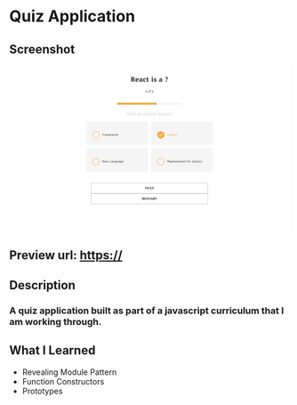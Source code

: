 # Quiz Application

## Screenshot
![preview](./preview.png)

## Preview url: [https://](https://)

## Description
### A quiz application built as part of a javascript curriculum that I am working through.

## What I Learned
- Revealing Module Pattern
- Function Constructors
- Prototypes







